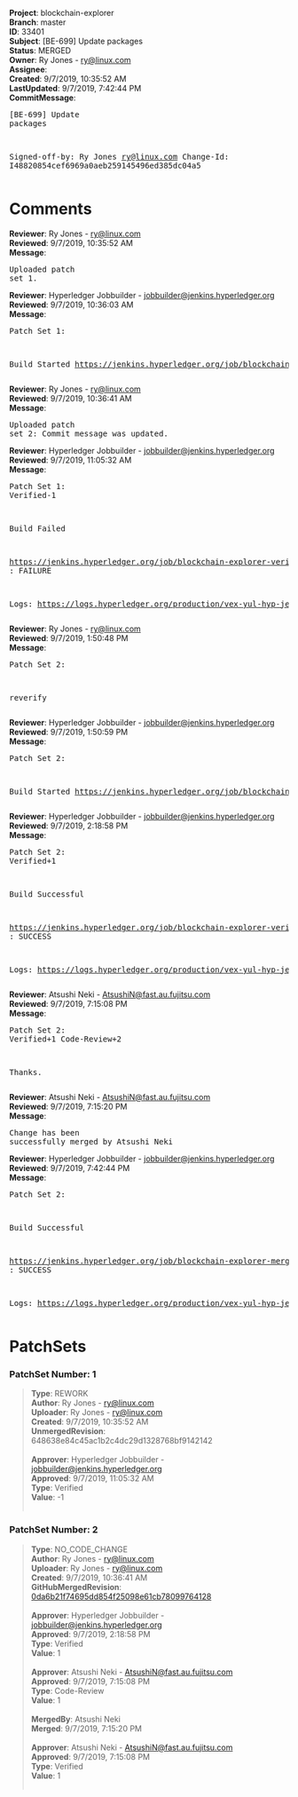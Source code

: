 <strong>Project</strong>: blockchain-explorer<br><strong>Branch</strong>: master<br><strong>ID</strong>: 33401<br><strong>Subject</strong>: [BE-699] Update packages<br><strong>Status</strong>: MERGED<br><strong>Owner</strong>: Ry Jones - ry@linux.com<br><strong>Assignee</strong>:<br><strong>Created</strong>: 9/7/2019, 10:35:52 AM<br><strong>LastUpdated</strong>: 9/7/2019, 7:42:44 PM<br><strong>CommitMessage</strong>:<br><pre>[BE-699] Update packages

Signed-off-by: Ry Jones <ry@linux.com>
Change-Id: I48820854cef6969a0aeb259145496ed385dc04a5
</pre><h1>Comments</h1><strong>Reviewer</strong>: Ry Jones - ry@linux.com<br><strong>Reviewed</strong>: 9/7/2019, 10:35:52 AM<br><strong>Message</strong>: <pre>Uploaded patch set 1.</pre><strong>Reviewer</strong>: Hyperledger Jobbuilder - jobbuilder@jenkins.hyperledger.org<br><strong>Reviewed</strong>: 9/7/2019, 10:36:03 AM<br><strong>Message</strong>: <pre>Patch Set 1:

Build Started https://jenkins.hyperledger.org/job/blockchain-explorer-verify-x86_64/297/</pre><strong>Reviewer</strong>: Ry Jones - ry@linux.com<br><strong>Reviewed</strong>: 9/7/2019, 10:36:41 AM<br><strong>Message</strong>: <pre>Uploaded patch set 2: Commit message was updated.</pre><strong>Reviewer</strong>: Hyperledger Jobbuilder - jobbuilder@jenkins.hyperledger.org<br><strong>Reviewed</strong>: 9/7/2019, 11:05:32 AM<br><strong>Message</strong>: <pre>Patch Set 1: Verified-1

Build Failed 

https://jenkins.hyperledger.org/job/blockchain-explorer-verify-x86_64/297/ : FAILURE

Logs: https://logs.hyperledger.org/production/vex-yul-hyp-jenkins-3/blockchain-explorer-verify-x86_64/297</pre><strong>Reviewer</strong>: Ry Jones - ry@linux.com<br><strong>Reviewed</strong>: 9/7/2019, 1:50:48 PM<br><strong>Message</strong>: <pre>Patch Set 2:

reverify</pre><strong>Reviewer</strong>: Hyperledger Jobbuilder - jobbuilder@jenkins.hyperledger.org<br><strong>Reviewed</strong>: 9/7/2019, 1:50:59 PM<br><strong>Message</strong>: <pre>Patch Set 2:

Build Started https://jenkins.hyperledger.org/job/blockchain-explorer-verify-x86_64/299/</pre><strong>Reviewer</strong>: Hyperledger Jobbuilder - jobbuilder@jenkins.hyperledger.org<br><strong>Reviewed</strong>: 9/7/2019, 2:18:58 PM<br><strong>Message</strong>: <pre>Patch Set 2: Verified+1

Build Successful 

https://jenkins.hyperledger.org/job/blockchain-explorer-verify-x86_64/299/ : SUCCESS

Logs: https://logs.hyperledger.org/production/vex-yul-hyp-jenkins-3/blockchain-explorer-verify-x86_64/299</pre><strong>Reviewer</strong>: Atsushi Neki - AtsushiN@fast.au.fujitsu.com<br><strong>Reviewed</strong>: 9/7/2019, 7:15:08 PM<br><strong>Message</strong>: <pre>Patch Set 2: Verified+1 Code-Review+2

Thanks.</pre><strong>Reviewer</strong>: Atsushi Neki - AtsushiN@fast.au.fujitsu.com<br><strong>Reviewed</strong>: 9/7/2019, 7:15:20 PM<br><strong>Message</strong>: <pre>Change has been successfully merged by Atsushi Neki</pre><strong>Reviewer</strong>: Hyperledger Jobbuilder - jobbuilder@jenkins.hyperledger.org<br><strong>Reviewed</strong>: 9/7/2019, 7:42:44 PM<br><strong>Message</strong>: <pre>Patch Set 2:

Build Successful 

https://jenkins.hyperledger.org/job/blockchain-explorer-merge-x86_64/145/ : SUCCESS

Logs: https://logs.hyperledger.org/production/vex-yul-hyp-jenkins-3/blockchain-explorer-merge-x86_64/145</pre><h1>PatchSets</h1><h3>PatchSet Number: 1</h3><blockquote><strong>Type</strong>: REWORK<br><strong>Author</strong>: Ry Jones - ry@linux.com<br><strong>Uploader</strong>: Ry Jones - ry@linux.com<br><strong>Created</strong>: 9/7/2019, 10:35:52 AM<br><strong>UnmergedRevision</strong>: 648638e84c45ac1b2c4dc29d1328768bf9142142<br><br><strong>Approver</strong>: Hyperledger Jobbuilder - jobbuilder@jenkins.hyperledger.org<br><strong>Approved</strong>: 9/7/2019, 11:05:32 AM<br><strong>Type</strong>: Verified<br><strong>Value</strong>: -1<br><br></blockquote><h3>PatchSet Number: 2</h3><blockquote><strong>Type</strong>: NO_CODE_CHANGE<br><strong>Author</strong>: Ry Jones - ry@linux.com<br><strong>Uploader</strong>: Ry Jones - ry@linux.com<br><strong>Created</strong>: 9/7/2019, 10:36:41 AM<br><strong>GitHubMergedRevision</strong>: [0da6b21f74695dd854f25098e61cb78099764128](https://github.com/hyperledger/blockchain-explorer/commit/0da6b21f74695dd854f25098e61cb78099764128)<br><br><strong>Approver</strong>: Hyperledger Jobbuilder - jobbuilder@jenkins.hyperledger.org<br><strong>Approved</strong>: 9/7/2019, 2:18:58 PM<br><strong>Type</strong>: Verified<br><strong>Value</strong>: 1<br><br><strong>Approver</strong>: Atsushi Neki - AtsushiN@fast.au.fujitsu.com<br><strong>Approved</strong>: 9/7/2019, 7:15:08 PM<br><strong>Type</strong>: Code-Review<br><strong>Value</strong>: 1<br><br><strong>MergedBy</strong>: Atsushi Neki<br><strong>Merged</strong>: 9/7/2019, 7:15:20 PM<br><br><strong>Approver</strong>: Atsushi Neki - AtsushiN@fast.au.fujitsu.com<br><strong>Approved</strong>: 9/7/2019, 7:15:08 PM<br><strong>Type</strong>: Verified<br><strong>Value</strong>: 1<br><br></blockquote>